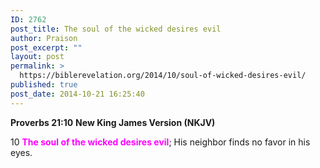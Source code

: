```yaml
---
ID: 2762
post_title: The soul of the wicked desires evil
author: Praison
post_excerpt: ""
layout: post
permalink: >
  https://biblerevelation.org/2014/10/soul-of-wicked-desires-evil/
published: true
post_date: 2014-10-21 16:25:40
---
```

<strong>Proverbs 21:10</strong>
<strong> New King James Version (NKJV)</strong>

10 <span style="color: #ff00ff;"><strong>The soul of the wicked desires evil</strong></span>;
His neighbor finds no favor in his eyes.